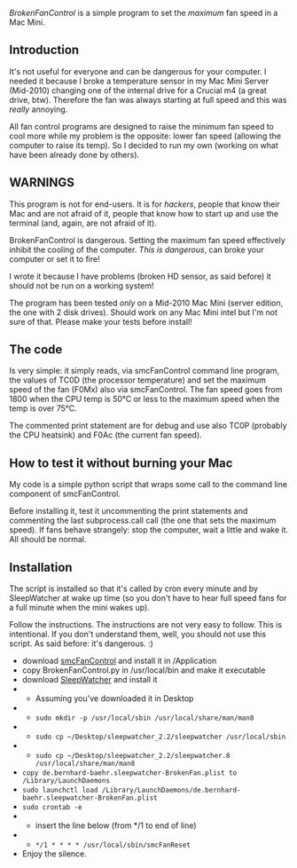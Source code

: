 *BrokenFanControl* is a simple program to set the _maximum_ fan speed in a Mac Mini.

Introduction
------------
It's not useful for everyone and can be dangerous for your computer. I needed it because I broke a temperature sensor in my Mac Mini Server (Mid-2010) changing one of the internal drive for a Crucial m4 (a great drive, btw). Therefore the fan was always starting at full speed and this was _really_ annoying.

All fan control programs are designed to raise the minimum fan speed to cool more while my problem is the opposite: lower fan speed (allowing the computer to raise its temp). So I decided to run my own (working on what have been already done by others).

WARNINGS
--------
This program is not for end-users. It is for _hackers_, people that know their Mac and are not afraid of it, people that know how to start up and use the terminal (and, again, are not afraid of it).

BrokenFanControl is dangerous. Setting the maximum fan speed effectively inhibit the cooling of the computer. *This is dangerous*, can broke your computer or set it to fire!

I wrote it because I have problems (broken HD sensor, as said before) it should not be run on a working system!

The program has been tested _only_ on a Mid-2010 Mac Mini (server edition, the one with 2 disk drives). Should work on any Mac Mini intel but I'm not sure of that. Please make your tests before install!

The code
--------
Is very simple: it simply reads, via smcFanControl command line program, the values of TC0D (the processor temperature) and set the maximum speed of the fan (F0Mx) also via smcFanControl. The fan speed goes from 1800 when the CPU temp is 50°C or less to the maximum speed when the temp is over 75°C.

The commented print statement are for debug and use also TC0P (probably the CPU heatsink) and F0Ac (the current fan speed).

How to test it without burning your Mac
---------------------------------------
My code is a simple python script that wraps some call to the command line component of smcFanControl.

Before installing it, test it uncommenting the print statements and commenting the last subprocess.call call (the one that sets the maximum speed). If fans behave strangely: stop the computer, wait a little and wake it. All should be normal.

Installation
------------
The script is installed so that it's called by cron every minute and by SleepWatcher at wake up time (so you don't have to hear full speed fans for a full minute when the mini wakes up).

Follow the instructions. The instructions are not very easy to follow. This is intentional. If you don't understand them, well, you should not use this script. As said before: it's dangerous. :)

* download [smcFanControl](http://www.eidac.de/) and install it in /Application
* copy BrokenFanControl.py in /usr/local/bin and make it executable
* download [SleepWatcher](http://www.bernhard-baehr.de/) and install it
* * Assuming you've downloaded it in Desktop
* * `sudo mkdir -p /usr/local/sbin /usr/local/share/man/man8`
* * `sudo cp ~/Desktop/sleepwatcher_2.2/sleepwatcher /usr/local/sbin`
* * `sudo cp ~/Desktop/sleepwatcher_2.2/sleepwatcher.8 /usr/local/share/man/man8`
* `copy de.bernhard-baehr.sleepwatcher-BrokenFan.plist to /Library/LaunchDaemons`
* `sudo launchctl load /Library/LaunchDaemons/de.bernhard-baehr.sleepwatcher-BrokenFan.plist`
* `sudo crontab -e`
* * insert the line below (from */1 to end of line)
* * `*/1 * * * * /usr/local/sbin/smcFanReset`
* Enjoy the silence.

